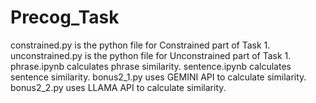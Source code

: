 # Precog_Task
constrained.py is the python file for Constrained part of Task 1.
unconstrained.py is the python file for Unconstrained part of Task 1.
phrase.ipynb calculates phrase similarity.
sentence.ipynb calculates sentence similarity.
bonus2_1.py uses GEMINI API to calculate similarity.
bonus2_2.py uses LLAMA API to calculate similarity.
